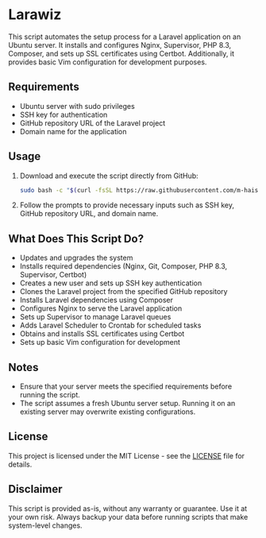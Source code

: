 # Larawiz

This script automates the setup process for a Laravel application on an Ubuntu server. It installs and configures Nginx, Supervisor, PHP 8.3, Composer, and sets up SSL certificates using Certbot. Additionally, it provides basic Vim configuration for development purposes.

## Requirements

- Ubuntu server with sudo privileges
- SSH key for authentication
- GitHub repository URL of the Laravel project
- Domain name for the application

## Usage

1. Download and execute the script directly from GitHub:

   ```bash
   sudo bash -c "$(curl -fsSL https://raw.githubusercontent.com/m-haisham/larawiz/v0.1.0/setup.sh)"
   ```

2. Follow the prompts to provide necessary inputs such as SSH key, GitHub repository URL, and domain name.

## What Does This Script Do?

- Updates and upgrades the system
- Installs required dependencies (Nginx, Git, Composer, PHP 8.3, Supervisor, Certbot)
- Creates a new user and sets up SSH key authentication
- Clones the Laravel project from the specified GitHub repository
- Installs Laravel dependencies using Composer
- Configures Nginx to serve the Laravel application
- Sets up Supervisor to manage Laravel queues
- Adds Laravel Scheduler to Crontab for scheduled tasks
- Obtains and installs SSL certificates using Certbot
- Sets up basic Vim configuration for development

## Notes

- Ensure that your server meets the specified requirements before running the script.
- The script assumes a fresh Ubuntu server setup. Running it on an existing server may overwrite existing configurations.

## License

This project is licensed under the MIT License - see the [LICENSE](LICENSE) file for details.

## Disclaimer

This script is provided as-is, without any warranty or guarantee. Use it at your own risk. Always backup your data before running scripts that make system-level changes.
